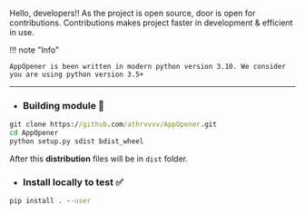 Hello, developers!! As the project is open source, door is open for contributions. Contributions makes project faster in development & efficient in use.

!!! note "Info"

	AppOpener is been written in modern python version 3.10. We consider you are using python version 3.5+

---

- ### Building module 🔨

``` cmd
git clone https://github.com/athrvvvv/AppOpener.git
cd AppOpener
python setup.py sdist bdist_wheel
```

After this **distribution** files will be in `dist` folder.

- ### Install locally to test ✅

```cmd
pip install . --user
```

<br>